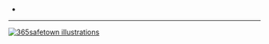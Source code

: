 * 

---

[![365safetown illustrations](https://upload.wikimedia.org/wikipedia/commons/thumb/2/2b/365safetown_illustration_winter_%EA%B2%A8%EC%9A%B8_%EC%97%BD%EC%84%9C.jpg/512px-365safetown_illustration_winter_%EA%B2%A8%EC%9A%B8_%EC%97%BD%EC%84%9C.jpg?20250930233303)](https://commons.wikimedia.org/wiki/File:365safetown_illustration_winter_%EA%B2%A8%EC%9A%B8_%EC%97%BD%EC%84%9C.jpg "Choikwangmo25, CC0, via Wikimedia Commons")
